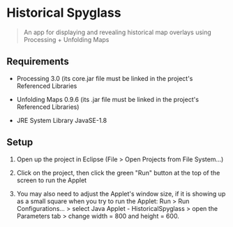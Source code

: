 # Historical Spyglass

> An app for displaying and revealing historical map overlays using Processing + Unfolding Maps

## Requirements

* Processing 3.0 (its core.jar file must be linked in the project's Referenced Libraries

* Unfolding Maps 0.9.6 (its .jar file must be linked in the project's Referenced Libraries)

* JRE System Library JavaSE-1.8

## Setup

1. Open up the project in Eclipse (File > Open Projects from File System...)

2. Click on the project, then click the green "Run" button at the top of the screen to run the Applet

3. You may also need to adjust the Applet's window size, if it is showing up as a small square when you try to run the Applet: Run > Run Configurations... > select Java Applet - HistoricalSpyglass > open the Parameters tab > change width = 800 and height = 600.